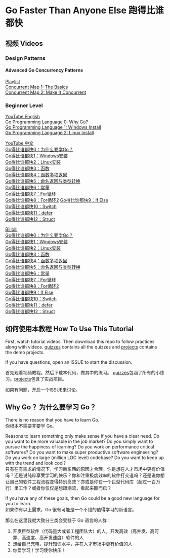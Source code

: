 # Go Faster Than Anyone Else 跑得比谁都快

## 视频 Videos
### Design Patterns
#### Advanced Go Concurrency Patterns
[Playlist](https://www.youtube.com/playlist?list=PLwY2GJhAPWRfFqhVY1o79ffwF3jSxtzZY)  
[Concurrent Map 1: The Basics](https://www.youtube.com/watch?v=_P3TV3XhzF8)  
[Concurrent Map 2: Make It Concurrent](https://youtu.be/j8OWDu3X5G4)

### Beginner Level
[YouTube English](https://www.youtube.com/playlist?list=PLwY2GJhAPWRdsMoDghEowU11FFpNHkEYX)  
[Go Programming Language 0: Why Go?](https://www.youtube.com/watch?v=KDkPMVyB0DY&list=PLwY2GJhAPWRdsMoDghEowU11FFpNHkEYX)  
[Go Programming Language 1: Windows Install](https://www.youtube.com/watch?v=O6dz5011tj8&index=2&list=PLwY2GJhAPWRdsMoDghEowU11FFpNHkEYX)  
[Go Programming Language 2: Linux Install](https://www.youtube.com/watch?v=wwvUj6uXg0k&list=PLwY2GJhAPWRdsMoDghEowU11FFpNHkEYX&index=3)  

[YouTube 中文](https://www.youtube.com/playlist?list=PLwY2GJhAPWRcJmj6k4XSkMm2TzlpzZaTU)  
[Go得比谁都快0：为什么要学Go？](https://www.youtube.com/watch?v=u78TOKw1gWo&list=PLwY2GJhAPWRcJmj6k4XSkMm2TzlpzZaTU)  
[Go得比谁都快1：Windows安装](https://www.youtube.com/watch?v=-dYv2-zf7CA&list=PLwY2GJhAPWRcJmj6k4XSkMm2TzlpzZaTU)  
[Go得比谁都快2：Linux安装](https://www.youtube.com/watch?v=ndAh-gpIS64&list=PLwY2GJhAPWRcJmj6k4XSkMm2TzlpzZaTU&index=3)  
[Go得比谁都快3：函数](https://www.youtube.com/watch?v=H3jFjx0uTm8&index=4&list=PLwY2GJhAPWRcJmj6k4XSkMm2TzlpzZaTU)  
[Go得比谁都快4：函数多项返回](https://www.youtube.com/watch?v=X7lvTeAtJ2E&list=PLwY2GJhAPWRcJmj6k4XSkMm2TzlpzZaTU&index=5)  
[Go得比谁都快5：命名返回与类型转换](https://www.youtube.com/watch?v=7QAljU0Ckvo&list=PLwY2GJhAPWRcJmj6k4XSkMm2TzlpzZaTU&index=6)  
[Go得比谁都快6：常量](https://www.youtube.com/watch?v=B7aP4eHb59s&index=7&list=PLwY2GJhAPWRcJmj6k4XSkMm2TzlpzZaTU)  
[Go得比谁都快7：For循环](https://www.youtube.com/watch?v=whwSoBFJImA&index=8&list=PLwY2GJhAPWRcJmj6k4XSkMm2TzlpzZaTU)  
[Go得比谁都快8：For循环2](https://www.youtube.com/watch?v=MF2QwrgxzJM&index=9&list=PLwY2GJhAPWRcJmj6k4XSkMm2TzlpzZaTU)
[Go得比谁都快9：If Else](https://www.youtube.com/watch?v=Uk4rAuDGg0k&t=0s&list=PLwY2GJhAPWRcJmj6k4XSkMm2TzlpzZaTU&index=11)  
[Go得比谁都快10：Switch](https://www.youtube.com/watch?v=xiJTQLT_TBo&t=0s&list=PLwY2GJhAPWRcJmj6k4XSkMm2TzlpzZaTU&index=12)  
[Go得比谁都快11：defer](https://www.youtube.com/watch?v=cxkLHK15HU0&t=3s&list=PLwY2GJhAPWRcJmj6k4XSkMm2TzlpzZaTU&index=13)  
[Go得比谁都快12：Struct](https://www.youtube.com/watch?v=PCgMgjYCYvU&index=14&t=0s&list=PLwY2GJhAPWRcJmj6k4XSkMm2TzlpzZaTU)  

[Bilibili](http://space.bilibili.com/16696495/channel/detail?cid=58096)  
[Go得比谁都快0：为什么要学Go？](https://www.bilibili.com/video/av37184314)  
[Go得比谁都快1：Windows安装](https://www.bilibili.com/video/av37262560)  
[Go得比谁都快2：Linux安装](https://www.bilibili.com/video/av37327844)  
[Go得比谁都快3：函数](https://www.bilibili.com/video/av37410473)  
[Go得比谁都快4：函数多项返回](https://www.bilibili.com/video/av37473712)  
[Go得比谁都快5：命名返回与类型转换](https://www.bilibili.com/video/av37771458)  
[Go得比谁都快6：常量](https://www.bilibili.com/video/av37905444)  
[Go得比谁都快7：For循环](https://www.bilibili.com/video/av39481520)  
[Go得比谁都快8：For循环2](https://www.bilibili.com/video/av39541057)  
[Go得比谁都快9：If Else](http://www.bilibili.com/video/av40035346)  
[Go得比谁都快10：Switch](http://www.bilibili.com/video/av41008864)  
[Go得比谁都快11：defer](http://www.bilibili.com/video/av41276388)  
[Go得比谁都快12：Struct](http://www.bilibili.com/video/av42860303)  
[]()  

## 如何使用本教程 How To Use This Tutorial
First, watch tutorial videos. Then download this repo to follow practices along with videos. [quizzes](quizzes) contains all the quizzes and [projects](projects) contains the demo projects.

If you have questions, open an ISSUE to start the discussion.

首先观看视频教程。然后下载本代码，做其中的练习。 [quizzes](quizzes)包涵了所有的小练习。[projects](projects)包含了实战项目。

如果有问题，开启一个ISSUE来讨论。

## Why Go？ 为什么要学习 Go？
There is no reason that you have to learn Go.  
你根本不需要非要学 Go。

Reasons to learn something only make sense if you have a clear need. Do you want to be more valuable in the job market? Do you simply want to pursue the happiness of learning? Do you work on performance critical softwares? Do you want to make super productive software engineering? Do you work on large (million LOC level) codebase? Do you want to keep up with the trend and look cool?  
只有在有需求的情况下，学习新东西的原因才合理。你是想在人才市场中更有价值吗？还是说纯粹享受学习的快乐？你和注重极度效率的软件打交道吗？还是说你想让自己的软件工程流程变得特别高效？亦或是你在一个巨型代码库（超过一百万行）里工作？或者你仅仅是想跟潮流，看起来酷而已？

If you have any of these goals, then Go could be a good new language for you to learn.  
如果你有以上需求，Go 很有可能是一个不错的值得学习的新语言。

那么在这里我就大致分三类会受益于 Go 语言的人群：
1. 开发巨型软件（代码量大或者工程团队大）的人，开发高效（高并发、高可靠、高速度、高开发速度）软件的人
2. 想给自己充电，提升知识水平，并在人才市场中更有价值的人
3. 你爱学习！学习使你快乐！

